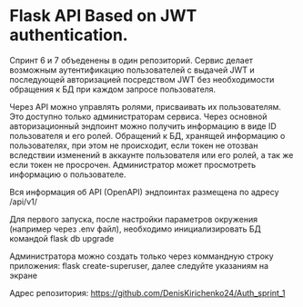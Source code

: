 # Flask API Based on JWT authentication.

Спринт 6 и 7 объеденены в один репозиторий. 
Сервис делает возможным аутентификацию пользователей с выдачей JWT и последующей авторизацией посредством JWT без необходимости обращения к БД при каждом запросе пользователя.

Через API можно управлять ролями, присваивать их пользователям. Это доступно только администраторам сервиса. Через основной авторизационный эндпоинт можно получить информацию в виде ID пользователя и его ролей. Обращений к БД, хранящей информацию о пользователях, при этом не происходит, если токен не отозван вследствии изменений в аккаунте пользователя или его ролей, а так же если токен не просрочен. Администратор может просмотреть информацию о пользователе.

Вся информация об API (OpenAPI) эндпоинтах размещена по адресу /api/v1/

Для первого запуска, после настройки параметров окружения (например через .env файл), необходимо инициализировать БД командой flask db upgrade

Администратора можно создать только через коммандную строку приложения: flask create-superuser, далее следуйте указаниям на экране

Адрес репозитория: https://github.com/DenisKirichenko24/Auth_sprint_1
